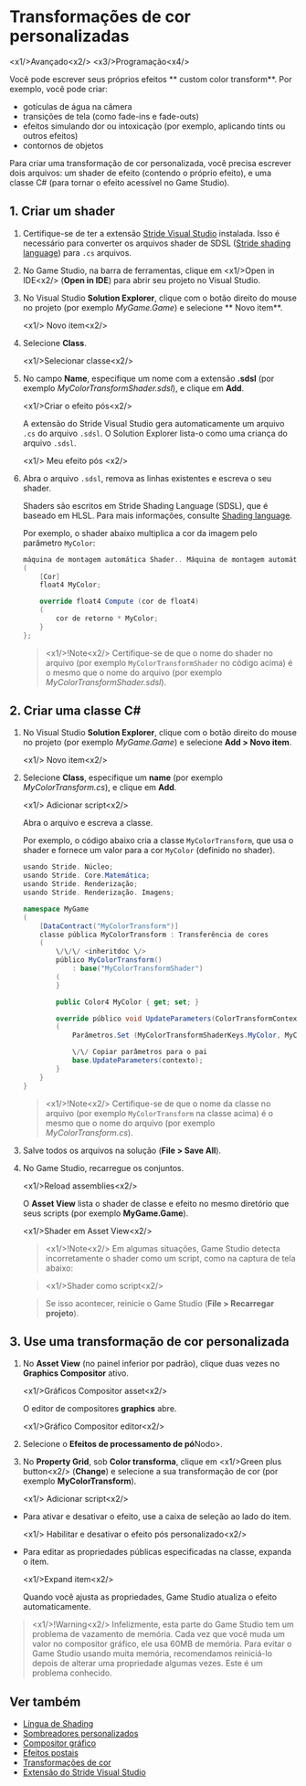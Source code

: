 # Transformações de cor personalizadas

<x1\/>Avançado<x2\/>
<x3\/>Programação<x4\/>

Você pode escrever seus próprios efeitos ** custom color transform**. Por exemplo, você pode criar:

* gotículas de água na câmera
* transições de tela (como fade-ins e fade-outs)
* efeitos simulando dor ou intoxicação (por exemplo, aplicando tints ou outros efeitos)
* contornos de objetos

Para criar uma transformação de cor personalizada, você precisa escrever dois arquivos: um shader de efeito (contendo o próprio efeito), e uma classe C# (para tornar o efeito acessível no Game Studio).

## 1. Criar um shader

1. Certifique-se de ter a extensão [Stride Visual Studio](../../../get-started/visual-studio-extension.md) instalada. Isso é necessário para converter os arquivos shader de SDSL ([Stride shading language](../../effects-and-shaders/shading-language/index.md)) para `.cs` arquivos.

2. No Game Studio, na barra de ferramentas, clique em <x1\/>Open in IDE<x2\/> (**Open in IDE**) para abrir seu projeto no Visual Studio.

3. No Visual Studio **Solution Explorer**, clique com o botão direito do mouse no projeto (por exemplo *MyGame.Game*) e selecione ** Novo item**.

   <x1\/> Novo item<x2\/>

4. Selecione **Class**.

   <x1\/>Selecionar classe<x2\/>

5. No campo **Name**, especifique um nome com a extensão **.sdsl** (por exemplo *MyColorTransformShader.sdsl*), e clique em **Add**.

   <x1\/>Criar o efeito pós<x2\/>

   A extensão do Stride Visual Studio gera automaticamente um arquivo `.cs` do arquivo `.sdsl`. O Solution Explorer lista-o como uma criança do arquivo `.sdsl`.

   <x1\/> Meu efeito pós <x2\/>

6. Abra o arquivo `.sdsl`, remova as linhas existentes e escreva o seu shader.

   Shaders são escritos em Stride Shading Language (SDSL), que é baseado em HLSL. Para mais informações, consulte [Shading language](../../effects-and-shaders/shading-language/index.md).

   Por exemplo, o shader abaixo multiplica a cor da imagem pelo parâmetro `MyColor`:

   ```cs
   máquina de montagem automática Shader.. Máquina de montagem automática
   (
       [Cor]
       float4 MyColor;
   
       override float4 Compute (cor de float4)
       (
           cor de retorno * MyColor;
       }
   };
   ```
   > <x1\/>!Note<x2\/>
   > Certifique-se de que o nome do shader no arquivo (por exemplo `MyColorTransformShader` no código acima) é o mesmo que o nome do arquivo (por exemplo *MyColorTransformShader.sdsl*).

## 2. Criar uma classe C#

1. No Visual Studio **Solution Explorer**, clique com o botão direito do mouse no projeto (por exemplo *MyGame.Game*) e selecione **Add > Novo item**.

   <x1\/> Novo item<x2\/>

2. Selecione **Class**, especifique um **name** (por exemplo *MyColorTransform.cs*), e clique em **Add**.

   <x1\/> Adicionar script<x2\/>

   Abra o arquivo e escreva a classe.

   Por exemplo, o código abaixo cria a classe `MyColorTransform`, que usa o shader e fornece um valor para a cor `MyColor` (definido no shader).

   ```cs
   usando Stride. Núcleo;
   usando Stride. Core.Matemática;
   usando Stride. Renderização;
   usando Stride. Renderização. Imagens;
   
   namespace MyGame
   (
       [DataContract("MyColorTransform")]
       classe pública MyColorTransform : Transferência de cores
       (
           \/\/\/ <inheritdoc \/>
           público MyColorTransform() 
               : base("MyColorTransformShader")
           (
           }
   
           public Color4 MyColor { get; set; }
   
           override público void UpdateParameters(ColorTransformContext)
           (
               Parâmetros.Set (MyColorTransformShaderKeys.MyColor, MyColor);
   
               \/\/ Copiar parâmetros para o pai
               base.UpdateParameters(contexto);
           }
       }
   }
   ```
   > <x1\/>!Note<x2\/>
   > Certifique-se de que o nome da classe no arquivo (por exemplo `MyColorTransform` na classe acima) é o mesmo que o nome do arquivo (por exemplo *MyColorTransform.cs*).

3. Salve todos os arquivos na solução (**File > Save All**).

4. No Game Studio, recarregue os conjuntos.

   <x1\/>Reload assemblies<x2\/>

   O **Asset View** lista o shader de classe e efeito no mesmo diretório que seus scripts (por exemplo **MyGame.Game**).

   <x1\/>Shader em Asset View<x2\/>

   > <x1\/>!Note<x2\/>
   > Em algumas situações, Game Studio detecta incorretamente o shader como um script, como na captura de tela abaixo:

   > <x1\/>Shader como script<x2\/>

   > Se isso acontecer, reinicie o Game Studio (**File > Recarregar projeto**).

## 3. Use uma transformação de cor personalizada

1. No **Asset View** (no painel inferior por padrão), clique duas vezes no **Graphics Compositor** ativo.

   <x1\/>Gráficos Compositor asset<x2\/>

   O editor de compositores **graphics** abre.

   <x1\/>Gráfico Compositor editor<x2\/>

2. Selecione o **Efeitos de processamento de pó**Nodo>.

3. No **Property Grid**, sob **Color transforma**, clique em <x1\/>Green plus button<x2\/> (**Change**) e selecione a sua transformação de cor (por exemplo **MyColorTransform**).

   <x1\/> Adicionar script<x2\/>

* Para ativar e desativar o efeito, use a caixa de seleção ao lado do item.

   <x1\/> Habilitar e desativar o efeito pós personalizado<x2\/>

* Para editar as propriedades públicas especificadas na classe, expanda o item.

   <x1\/>Expand item<x2\/>

   Quando você ajusta as propriedades, Game Studio atualiza o efeito automaticamente.

> <x1\/>!Warning<x2\/>
> Infelizmente, esta parte do Game Studio tem um problema de vazamento de memória. Cada vez que você muda um valor no compositor gráfico, ele usa 60MB de memória. Para evitar o Game Studio usando muita memória, recomendamos reiniciá-lo depois de alterar uma propriedade algumas vezes. Este é um problema conhecido.

## Ver também

* [Língua de Shading](../../effects-and-shaders/shading-language/index.md)
* [Sombreadores personalizados](../../effects-and-shaders/custom-shaders.md)
* [Compositor gráfico](../../graphics-compositor/index.md)
* [Efeitos postais](../index.md)
* [Transformações de cor](index.md)
* [Extensão do Stride Visual Studio](../../../get-started/visual-studio-extension.md)